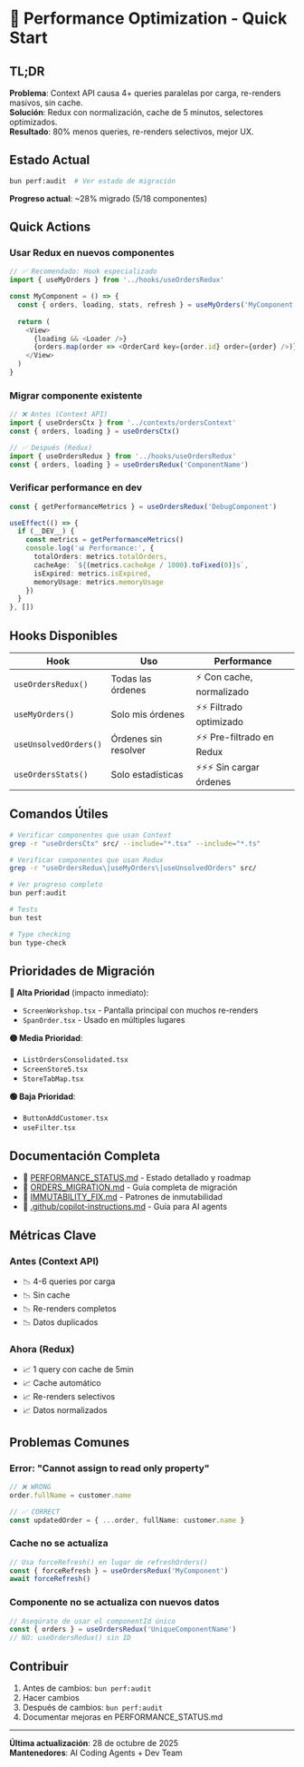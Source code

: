 # 🚀 Performance Optimization - Quick Start

## TL;DR

**Problema**: Context API causa 4+ queries paralelas por carga, re-renders masivos, sin cache.  
**Solución**: Redux con normalización, cache de 5 minutos, selectores optimizados.  
**Resultado**: 80% menos queries, re-renders selectivos, mejor UX.

## Estado Actual

```bash
bun perf:audit  # Ver estado de migración
```

**Progreso actual**: ~28% migrado (5/18 componentes)

## Quick Actions

### Usar Redux en nuevos componentes

```typescript
// ✅ Recomendado: Hook especializado
import { useMyOrders } from '../hooks/useOrdersRedux'

const MyComponent = () => {
  const { orders, loading, stats, refresh } = useMyOrders('MyComponent')
  
  return (
    <View>
      {loading && <Loader />}
      {orders.map(order => <OrderCard key={order.id} order={order} />)}
    </View>
  )
}
```

### Migrar componente existente

```typescript
// ❌ Antes (Context API)
import { useOrdersCtx } from '../contexts/ordersContext'
const { orders, loading } = useOrdersCtx()

// ✅ Después (Redux)
import { useOrdersRedux } from '../hooks/useOrdersRedux'
const { orders, loading } = useOrdersRedux('ComponentName')
```

### Verificar performance en dev

```typescript
const { getPerformanceMetrics } = useOrdersRedux('DebugComponent')

useEffect(() => {
  if (__DEV__) {
    const metrics = getPerformanceMetrics()
    console.log('📊 Performance:', {
      totalOrders: metrics.totalOrders,
      cacheAge: `${(metrics.cacheAge / 1000).toFixed(0)}s`,
      isExpired: metrics.isExpired,
      memoryUsage: metrics.memoryUsage
    })
  }
}, [])
```

## Hooks Disponibles

| Hook | Uso | Performance |
|------|-----|-------------|
| `useOrdersRedux()` | Todas las órdenes | ⚡ Con cache, normalizado |
| `useMyOrders()` | Solo mis órdenes | ⚡⚡ Filtrado optimizado |
| `useUnsolvedOrders()` | Órdenes sin resolver | ⚡⚡ Pre-filtrado en Redux |
| `useOrdersStats()` | Solo estadísticas | ⚡⚡⚡ Sin cargar órdenes |

## Comandos Útiles

```bash
# Verificar componentes que usan Context
grep -r "useOrdersCtx" src/ --include="*.tsx" --include="*.ts"

# Verificar componentes que usan Redux
grep -r "useOrdersRedux\|useMyOrders\|useUnsolvedOrders" src/

# Ver progreso completo
bun perf:audit

# Tests
bun test

# Type checking
bun type-check
```

## Prioridades de Migración

**🔴 Alta Prioridad** (impacto inmediato):
- `ScreenWorkshop.tsx` - Pantalla principal con muchos re-renders
- `SpanOrder.tsx` - Usado en múltiples lugares

**🟡 Media Prioridad**:
- `ListOrdersConsolidated.tsx`
- `ScreenStore5.tsx`
- `StoreTabMap.tsx`

**🟢 Baja Prioridad**:
- `ButtonAddCustomer.tsx`
- `useFilter.tsx`

## Documentación Completa

- 📖 [PERFORMANCE_STATUS.md](./PERFORMANCE_STATUS.md) - Estado detallado y roadmap
- 📖 [ORDERS_MIGRATION.md](./ORDERS_MIGRATION.md) - Guía completa de migración
- 📖 [IMMUTABILITY_FIX.md](./IMMUTABILITY_FIX.md) - Patrones de inmutabilidad
- 📖 [.github/copilot-instructions.md](./.github/copilot-instructions.md) - Guía para AI agents

## Métricas Clave

### Antes (Context API)
- 📉 4-6 queries por carga
- 📉 Sin cache
- 📉 Re-renders completos
- 📉 Datos duplicados

### Ahora (Redux)
- 📈 1 query con cache de 5min
- 📈 Cache automático
- 📈 Re-renders selectivos
- 📈 Datos normalizados

## Problemas Comunes

### Error: "Cannot assign to read only property"
```typescript
// ❌ WRONG
order.fullName = customer.name

// ✅ CORRECT
const updatedOrder = { ...order, fullName: customer.name }
```

### Cache no se actualiza
```typescript
// Usa forceRefresh() en lugar de refreshOrders()
const { forceRefresh } = useOrdersRedux('MyComponent')
await forceRefresh()
```

### Componente no se actualiza con nuevos datos
```typescript
// Asegúrate de usar el componentId único
const { orders } = useOrdersRedux('UniqueComponentName')
// NO: useOrdersRedux() sin ID
```

## Contribuir

1. Antes de cambios: `bun perf:audit`
2. Hacer cambios
3. Después de cambios: `bun perf:audit`
4. Documentar mejoras en PERFORMANCE_STATUS.md

---

**Última actualización**: 28 de octubre de 2025  
**Mantenedores**: AI Coding Agents + Dev Team
